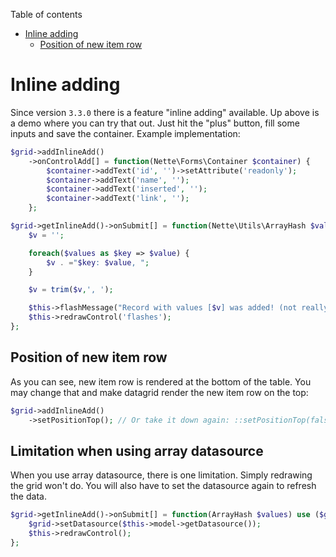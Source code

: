 Table of contents

- [Inline adding](#inline-adding)
	- [Position of new item row](#position-of-new-item-row)

# Inline adding

Since version `3.3.0` there is a feature "inline adding" available. Up above is a demo where you can try that out. Just hit the "plus" button, fill some inputs and save the container. Example implementation:

```php
$grid->addInlineAdd()
	->onControlAdd[] = function(Nette\Forms\Container $container) {
		$container->addText('id', '')->setAttribute('readonly');
		$container->addText('name', '');
		$container->addText('inserted', '');
		$container->addText('link', '');
	};

$grid->getInlineAdd()->onSubmit[] = function(Nette\Utils\ArrayHash $values): void {
	$v = '';

	foreach($values as $key => $value) {
		$v . ="$key: $value, ";
	}

	$v = trim($v,', ');

	$this->flashMessage("Record with values [$v] was added! (not really)", 'success');
	$this->redrawControl('flashes');
};
```

## Position of new item row

As you can see, new item row is rendered at the bottom of the table. You may change that and make datagrid render the new item row on the top:

```php
$grid->addInlineAdd()
	->setPositionTop(); // Or take it down again: ::setPositionTop(false)
```

## Limitation when using array datasource

When you use array datasource, there is one limitation. Simply redrawing the grid won't do. You will also have to set the datasource again to refresh the data.

```php
$grid->getInlineAdd()->onSubmit[] = function(ArrayHash $values) use ($grid): void {
    $grid->setDatasource($this->model->getDatasource());
    $this->redrawControl();
};
```
